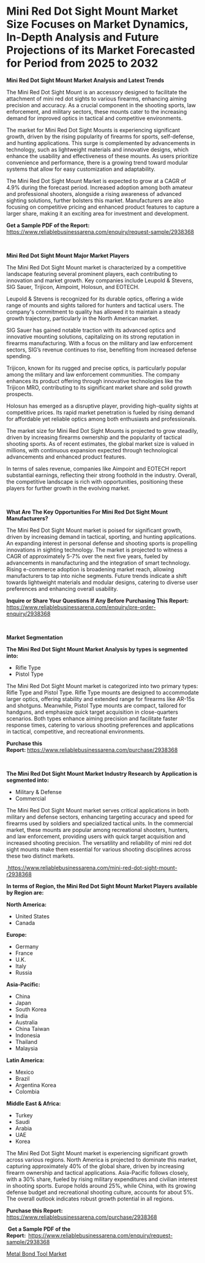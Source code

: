 <p><h1>Mini Red Dot Sight Mount Market Size Focuses on Market Dynamics, In-Depth Analysis and Future Projections of its Market Forecasted for Period from 2025 to 2032</h1></p><p><strong>Mini Red Dot Sight Mount Market Analysis and Latest Trends</strong></p>
<p><p>The Mini Red Dot Sight Mount is an accessory designed to facilitate the attachment of mini red dot sights to various firearms, enhancing aiming precision and accuracy. As a crucial component in the shooting sports, law enforcement, and military sectors, these mounts cater to the increasing demand for improved optics in tactical and competitive environments.</p><p>The market for Mini Red Dot Sight Mounts is experiencing significant growth, driven by the rising popularity of firearms for sports, self-defense, and hunting applications. This surge is complemented by advancements in technology, such as lightweight materials and innovative designs, which enhance the usability and effectiveness of these mounts. As users prioritize convenience and performance, there is a growing trend toward modular systems that allow for easy customization and adaptability.</p><p>The Mini Red Dot Sight Mount Market is expected to grow at a CAGR of 4.9% during the forecast period. Increased adoption among both amateur and professional shooters, alongside a rising awareness of advanced sighting solutions, further bolsters this market. Manufacturers are also focusing on competitive pricing and enhanced product features to capture a larger share, making it an exciting area for investment and development.</p></p>
<p><strong>Get a Sample PDF of the Report:&nbsp;</strong> <a href="https://www.reliablebusinessarena.com/enquiry/request-sample/2938368?utm_campaign=3222&utm_medium=2&utm_source=Github&utm_content=ia&utm_term=15032025&utm_id=mini-red-dot-sight-mount">https://www.reliablebusinessarena.com/enquiry/request-sample/2938368</a></p>
<p>&nbsp;</p>
<p><strong>Mini Red Dot Sight Mount Major Market Players</strong></p>
<p><p>The Mini Red Dot Sight Mount market is characterized by a competitive landscape featuring several prominent players, each contributing to innovation and market growth. Key companies include Leupold & Stevens, SIG Sauer, Trijicon, Aimpoint, Holosun, and EOTECH.</p><p>Leupold & Stevens is recognized for its durable optics, offering a wide range of mounts and sights tailored for hunters and tactical users. The company's commitment to quality has allowed it to maintain a steady growth trajectory, particularly in the North American market. </p><p>SIG Sauer has gained notable traction with its advanced optics and innovative mounting solutions, capitalizing on its strong reputation in firearms manufacturing. With a focus on the military and law enforcement sectors, SIG’s revenue continues to rise, benefiting from increased defense spending.</p><p>Trijicon, known for its rugged and precise optics, is particularly popular among the military and law enforcement communities. The company enhances its product offering through innovative technologies like the Trijicon MRO, contributing to its significant market share and solid growth prospects.</p><p>Holosun has emerged as a disruptive player, providing high-quality sights at competitive prices. Its rapid market penetration is fueled by rising demand for affordable yet reliable optics among both enthusiasts and professionals.</p><p>The market size for Mini Red Dot Sight Mounts is projected to grow steadily, driven by increasing firearms ownership and the popularity of tactical shooting sports. As of recent estimates, the global market size is valued in millions, with continuous expansion expected through technological advancements and enhanced product features.</p><p>In terms of sales revenue, companies like Aimpoint and EOTECH report substantial earnings, reflecting their strong foothold in the industry. Overall, the competitive landscape is rich with opportunities, positioning these players for further growth in the evolving market.</p></p>
<p>&nbsp;</p>
<p><strong>What Are The Key Opportunities For Mini Red Dot Sight Mount Manufacturers?</strong></p>
<p><p>The Mini Red Dot Sight Mount market is poised for significant growth, driven by increasing demand in tactical, sporting, and hunting applications. An expanding interest in personal defense and shooting sports is propelling innovations in sighting technology. The market is projected to witness a CAGR of approximately 5-7% over the next five years, fueled by advancements in manufacturing and the integration of smart technology. Rising e-commerce adoption is broadening market reach, allowing manufacturers to tap into niche segments. Future trends indicate a shift towards lightweight materials and modular designs, catering to diverse user preferences and enhancing overall usability.</p></p>
<p><strong>Inquire or Share Your Questions If Any Before Purchasing This Report:</strong> <a href="https://www.reliablebusinessarena.com/enquiry/pre-order-enquiry/2938368?utm_campaign=3222&utm_medium=2&utm_source=Github&utm_content=ia&utm_term=15032025&utm_id=mini-red-dot-sight-mount">https://www.reliablebusinessarena.com/enquiry/pre-order-enquiry/2938368</a></p>
<p>&nbsp;</p>
<p><strong>Market Segmentation</strong></p>
<p><strong>The Mini Red Dot Sight Mount Market Analysis by types is segmented into:</strong></p>
<p><ul><li>Rifle Type</li><li>Pistol Type</li></ul></p>
<p><p>The Mini Red Dot Sight Mount market is categorized into two primary types: Rifle Type and Pistol Type. Rifle Type mounts are designed to accommodate larger optics, offering stability and extended range for firearms like AR-15s and shotguns. Meanwhile, Pistol Type mounts are compact, tailored for handguns, and emphasize quick target acquisition in close-quarters scenarios. Both types enhance aiming precision and facilitate faster response times, catering to various shooting preferences and applications in tactical, competitive, and recreational environments.</p></p>
<p><strong>Purchase this Report:&nbsp;</strong><a href="https://www.reliablebusinessarena.com/purchase/2938368?utm_campaign=3222&utm_medium=2&utm_source=Github&utm_content=ia&utm_term=15032025&utm_id=mini-red-dot-sight-mount">https://www.reliablebusinessarena.com/purchase/2938368</a></p>
<p>&nbsp;</p>
<p><strong>The Mini Red Dot Sight Mount Market Industry Research by Application is segmented into:</strong></p>
<p><ul><li>Military & Defense</li><li>Commercial</li></ul></p>
<p><p>The Mini Red Dot Sight Mount market serves critical applications in both military and defense sectors, enhancing targeting accuracy and speed for firearms used by soldiers and specialized tactical units. In the commercial market, these mounts are popular among recreational shooters, hunters, and law enforcement, providing users with quick target acquisition and increased shooting precision. The versatility and reliability of mini red dot sight mounts make them essential for various shooting disciplines across these two distinct markets.</p></p>
<p><a href="https://www.reliablebusinessarena.com/mini-red-dot-sight-mount-r2938368?utm_campaign=3222&utm_medium=2&utm_source=Github&utm_content=ia&utm_term=15032025&utm_id=mini-red-dot-sight-mount">&nbsp;https://www.reliablebusinessarena.com/mini-red-dot-sight-mount-r2938368</a></p>
<p><strong>In terms of Region, the Mini Red Dot Sight Mount Market Players available by Region are:</strong></p>
<p>
    <p> <strong> North America: </strong>
        <ul>
            <li>United States</li>
            <li>Canada</li>
        </ul>
        </p> 
    <p> <strong> Europe: </strong>
        <ul>
            <li>Germany</li>
            <li>France</li>
            <li>U.K.</li>
            <li>Italy</li>
            <li>Russia</li>
        </ul>
        </p> 
    <p> <strong> Asia-Pacific: </strong>
        <ul>
            <li>China</li>
            <li>Japan</li>
            <li>South Korea</li>
            <li>India</li>
            <li>Australia</li>
            <li>China Taiwan</li>
            <li>Indonesia</li>
            <li>Thailand</li>
            <li>Malaysia</li>
        </ul>
        </p> 
    <p> <strong> Latin America: </strong>
        <ul>
            <li>Mexico</li>
            <li>Brazil</li>
            <li>Argentina Korea</li>
            <li>Colombia</li>
        </ul>
        </p> 
    <p> <strong> Middle East & Africa: </strong>
        <ul>
            <li>Turkey</li>
            <li>Saudi</li>
            <li>Arabia</li>
            <li>UAE</li>
            <li>Korea</li>
        </ul>
    </p>
    </p>
<p><p>The Mini Red Dot Sight Mount market is experiencing significant growth across various regions. North America is projected to dominate this market, capturing approximately 40% of the global share, driven by increasing firearm ownership and tactical applications. Asia-Pacific follows closely, with a 30% share, fueled by rising military expenditures and civilian interest in shooting sports. Europe holds around 25%, while China, with its growing defense budget and recreational shooting culture, accounts for about 5%. The overall outlook indicates robust growth potential in all regions.</p></p>
<p><strong>Purchase this Report: </strong><a href="https://www.reliablebusinessarena.com/purchase/2938368?utm_campaign=3222&utm_medium=2&utm_source=Github&utm_content=ia&utm_term=15032025&utm_id=mini-red-dot-sight-mount">https://www.reliablebusinessarena.com/purchase/2938368</a></p>
<p>&nbsp;<strong>Get a Sample PDF of the Report:&nbsp;&nbsp;</strong><a href="https://www.reliablebusinessarena.com/enquiry/request-sample/2938368?utm_campaign=3222&utm_medium=2&utm_source=Github&utm_content=ia&utm_term=15032025&utm_id=mini-red-dot-sight-mount">https://www.reliablebusinessarena.com/enquiry/request-sample/2938368</a></p>
<p><strong></strong></p>
<p><p><a href="https://github.com/voigttyagi/Market-Research-Report-List-1/blob/main/metal-bond-tool-market.md?utm_campaign=3222&utm_medium=2&utm_source=Github&utm_content=ia&utm_term=15032025&utm_id=mini-red-dot-sight-mount">Metal Bond Tool Market</a></p></p>